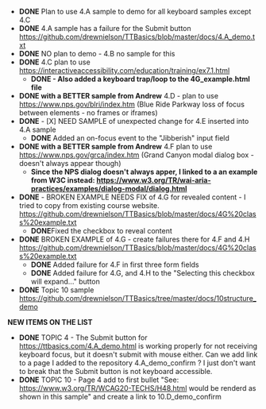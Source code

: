 
* **DONE** Plan to use 4.A sample to demo for all keyboard samples except 4.C
* **DONE** 4.A sample has a failure for the Submit button https://github.com/drewnielson/TTBasics/blob/master/docs/4.A_demo.txt
* **DONE** NO plan to demo - 4.B no sample for this
* **DONE** 4.C plan to use https://interactiveaccessibility.com/education/training/ex7.1.html
  * **DONE - Also added a keyboard trap/loop to the 4G_example.html file**
* **DONE with a BETTER sample from Andrew** 4.D - plan to use https://www.nps.gov/blri/index.htm (Blue Ride Parkway loss of focus between elements - no frames or iframes) 
* **DONE** - [X] NEED SAMPLE of unexpected change for 4.E inserted into 4.A sample
  * **DONE** Added an on-focus event to the "Jibberish" input field
* **DONE with a BETTER sample from Andrew** 4.F plan to use https://www.nps.gov/grca/index.htm (Grand Canyon modal dialog box - doesn't always appear though)
  * **Since the NPS dialog doesn't always apper, I linked to a an example from W3C instead: https://www.w3.org/TR/wai-aria-practices/examples/dialog-modal/dialog.html**
* **DONE** - BROKEN EXAMPLE NEEDS FIX of 4.G for revealed content - I tried to copy from existing course website. https://github.com/drewnielson/TTBasics/blob/master/docs/4G%20class%20example.txt
  * **DONE**Fixed the checkbox to reveal content
* **DONE** BROKEN EXAMPLE of 4.G - create failures there for 4.F and 4.H https://github.com/drewnielson/TTBasics/blob/master/docs/4G%20class%20example.txt
  * **DONE** Added failure for 4.F in first three form fields 
  * **DONE** Added failure for 4.G, and 4.H to the "Selecting this checkbox will expand..." button
* **DONE** Topic 10 sample https://github.com/drewnielson/TTBasics/tree/master/docs/10structure_demo

**NEW ITEMS ON THE LIST**
* **DONE** TOPIC 4 - The Submit button for https://ttbasics.com/4.A_demo.html is working properly for not receiving keyboard focus, but it doesn't submit with mouse either. Can we add link to a page I added to the repository 4.A_demo_confirm ?  I just don't want to break that the Submit button is not keyboard accessible.
* **DONE** TOPIC 10 - Page 4 add to first bullet "See: https://www.w3.org/TR/WCAG20-TECHS/H48.html would be renderd as shown in this sample" and create a link to 10.D_demo_confirm
